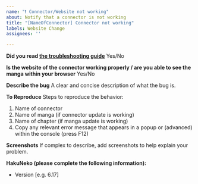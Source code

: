 ```yaml
---
name: "❗ Connector/Website not working"
about: Notify that a connector is not working
title: "[NameOfConnector] Connector not working"
labels: Website Change
assignees: ''

---
```


**Did you read [the troubleshooting guide](https://hakuneko.download/docs/troubleshoot/)**
Yes/No

**Is the website of the connector working properly / are you able to see the manga within your browser**
Yes/No

**Describe the bug**
A clear and concise description of what the bug is.

**To Reproduce**
Steps to reproduce the behavior:
1. Name of connector
2. Name of manga (if connector update is working)
3. Name of chapter (if manga update is working)
4. Copy any relevant error message that appears in a popup or (advanced) within the console (press F12)

**Screenshots**
If complex to describe, add screenshots to help explain your problem.

**HakuNeko (please complete the following information):**
 - Version [e.g. 6.17]
